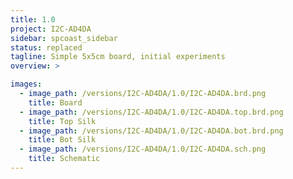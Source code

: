 ```yaml
---
title: 1.0
project: I2C-AD4DA
sidebar: spcoast_sidebar
status: replaced
tagline: Simple 5x5cm board, initial experiments
overview: >

images:
  - image_path: /versions/I2C-AD4DA/1.0/I2C-AD4DA.brd.png
    title: Board
  - image_path: /versions/I2C-AD4DA/1.0/I2C-AD4DA.top.brd.png
    title: Top Silk
  - image_path: /versions/I2C-AD4DA/1.0/I2C-AD4DA.bot.brd.png
    title: Bot Silk
  - image_path: /versions/I2C-AD4DA/1.0/I2C-AD4DA.sch.png
    title: Schematic
---
```

